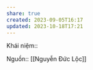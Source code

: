 ```yaml
---
share: true
created: 2023-09-05T16:17
updated: 2023-10-18T17:21
---
```

Khái niệm:: 

Nguồn:: [[Nguyễn Đức Lộc]] 
